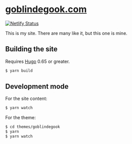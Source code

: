 # [goblindegook.com](https://goblindegook.com)

[![Netlify Status](https://api.netlify.com/api/v1/badges/8c447447-6cd6-48a9-be8b-250c7b8f4e0e/deploy-status)](https://app.netlify.com/sites/goblindegook/deploys)

This is my site. There are many like it, but this one is mine.

## Building the site

Requires [Hugo](https://gohugo.io) 0.65 or greater.

```sh
$ yarn build
```

## Development mode

For the site content:

```sh
$ yarn watch
```

For the theme:

```sh
$ cd themes/goblindegook
$ yarn
$ yarn watch
```
